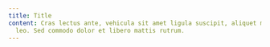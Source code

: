 ```yaml
---
title: Title
content: Cras lectus ante, vehicula sit amet ligula suscipit, aliquet mollis
  leo. Sed commodo dolor et libero mattis rutrum.
---
```

